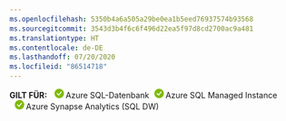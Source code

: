 ```yaml
---
ms.openlocfilehash: 5350b4a6a505a29be0ea1b5eed76937574b93568
ms.sourcegitcommit: 3543d3b4f6c6f496d22ea5f97d8cd2700ac9a481
ms.translationtype: HT
ms.contentlocale: de-DE
ms.lasthandoff: 07/20/2020
ms.locfileid: "86514718"
---
```

<Token>**GILT FÜR:** ![Ja](../media/applies-to/yes.png)Azure SQL-Datenbank![ Ja](../media/applies-to/yes.png)Azure SQL Managed Instance ![Ja](../media/applies-to/yes.png)Azure Synapse Analytics (SQL DW) </Token> 


